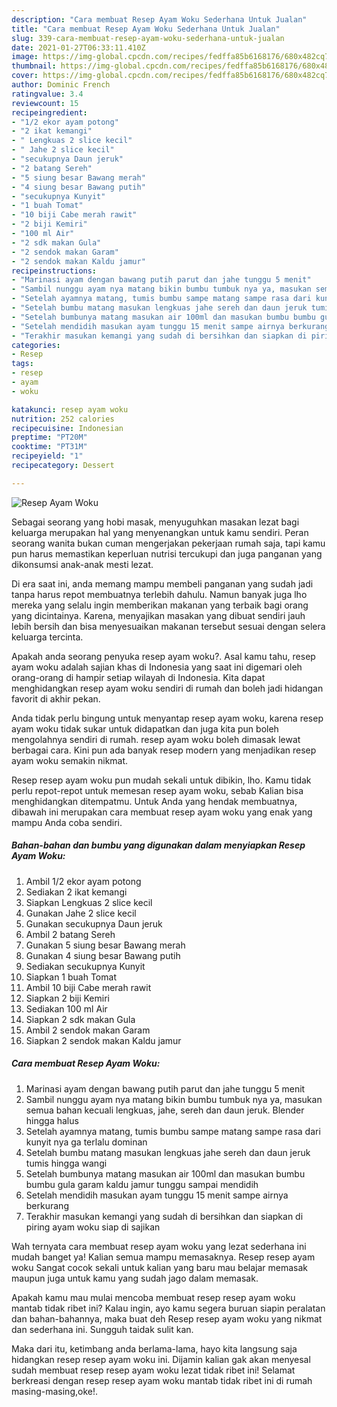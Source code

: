 ```yaml
---
description: "Cara membuat Resep Ayam Woku Sederhana Untuk Jualan"
title: "Cara membuat Resep Ayam Woku Sederhana Untuk Jualan"
slug: 339-cara-membuat-resep-ayam-woku-sederhana-untuk-jualan
date: 2021-01-27T06:33:11.410Z
image: https://img-global.cpcdn.com/recipes/fedffa85b6168176/680x482cq70/resep-ayam-woku-foto-resep-utama.jpg
thumbnail: https://img-global.cpcdn.com/recipes/fedffa85b6168176/680x482cq70/resep-ayam-woku-foto-resep-utama.jpg
cover: https://img-global.cpcdn.com/recipes/fedffa85b6168176/680x482cq70/resep-ayam-woku-foto-resep-utama.jpg
author: Dominic French
ratingvalue: 3.4
reviewcount: 15
recipeingredient:
- "1/2 ekor ayam potong"
- "2 ikat kemangi"
- " Lengkuas 2 slice kecil"
- " Jahe 2 slice kecil"
- "secukupnya Daun jeruk"
- "2 batang Sereh"
- "5 siung besar Bawang merah"
- "4 siung besar Bawang putih"
- "secukupnya Kunyit"
- "1 buah Tomat"
- "10 biji Cabe merah rawit"
- "2 biji Kemiri"
- "100 ml Air"
- "2 sdk makan Gula"
- "2 sendok makan Garam"
- "2 sendok makan Kaldu jamur"
recipeinstructions:
- "Marinasi ayam dengan bawang putih parut dan jahe tunggu 5 menit"
- "Sambil nunggu ayam nya matang bikin bumbu tumbuk nya ya, masukan semua bahan kecuali lengkuas, jahe, sereh dan daun jeruk. Blender hingga halus"
- "Setelah ayamnya matang, tumis bumbu sampe matang sampe rasa dari kunyit nya ga terlalu dominan"
- "Setelah bumbu matang masukan lengkuas jahe sereh dan daun jeruk tumis hingga wangi"
- "Setelah bumbunya matang masukan air 100ml dan masukan bumbu bumbu gula garam kaldu jamur tunggu sampai mendidih"
- "Setelah mendidih masukan ayam tunggu 15 menit sampe airnya berkurang"
- "Terakhir masukan kemangi yang sudah di bersihkan dan siapkan di piring ayam woku siap di sajikan"
categories:
- Resep
tags:
- resep
- ayam
- woku

katakunci: resep ayam woku 
nutrition: 252 calories
recipecuisine: Indonesian
preptime: "PT20M"
cooktime: "PT31M"
recipeyield: "1"
recipecategory: Dessert

---
```



![Resep Ayam Woku](https://img-global.cpcdn.com/recipes/fedffa85b6168176/680x482cq70/resep-ayam-woku-foto-resep-utama.jpg)

Sebagai seorang yang hobi masak, menyuguhkan masakan lezat bagi keluarga merupakan hal yang menyenangkan untuk kamu sendiri. Peran seorang  wanita bukan cuman mengerjakan pekerjaan rumah saja, tapi kamu pun harus memastikan keperluan nutrisi tercukupi dan juga panganan yang dikonsumsi anak-anak mesti lezat.

Di era  saat ini, anda memang mampu membeli panganan yang sudah jadi tanpa harus repot membuatnya terlebih dahulu. Namun banyak juga lho mereka yang selalu ingin memberikan makanan yang terbaik bagi orang yang dicintainya. Karena, menyajikan masakan yang dibuat sendiri jauh lebih bersih dan bisa menyesuaikan makanan tersebut sesuai dengan selera keluarga tercinta. 



Apakah anda seorang penyuka resep ayam woku?. Asal kamu tahu, resep ayam woku adalah sajian khas di Indonesia yang saat ini digemari oleh orang-orang di hampir setiap wilayah di Indonesia. Kita dapat menghidangkan resep ayam woku sendiri di rumah dan boleh jadi hidangan favorit di akhir pekan.

Anda tidak perlu bingung untuk menyantap resep ayam woku, karena resep ayam woku tidak sukar untuk didapatkan dan juga kita pun boleh mengolahnya sendiri di rumah. resep ayam woku boleh dimasak lewat berbagai cara. Kini pun ada banyak resep modern yang menjadikan resep ayam woku semakin nikmat.

Resep resep ayam woku pun mudah sekali untuk dibikin, lho. Kamu tidak perlu repot-repot untuk memesan resep ayam woku, sebab Kalian bisa menghidangkan ditempatmu. Untuk Anda yang hendak membuatnya, dibawah ini merupakan cara membuat resep ayam woku yang enak yang mampu Anda coba sendiri.

<!--inarticleads1-->

##### Bahan-bahan dan bumbu yang digunakan dalam menyiapkan Resep Ayam Woku:

1. Ambil 1/2 ekor ayam potong
1. Sediakan 2 ikat kemangi
1. Siapkan  Lengkuas 2 slice kecil
1. Gunakan  Jahe 2 slice kecil
1. Gunakan secukupnya Daun jeruk
1. Ambil 2 batang Sereh
1. Gunakan 5 siung besar Bawang merah
1. Gunakan 4 siung besar Bawang putih
1. Sediakan secukupnya Kunyit
1. Siapkan 1 buah Tomat
1. Ambil 10 biji Cabe merah rawit
1. Siapkan 2 biji Kemiri
1. Sediakan 100 ml Air
1. Siapkan 2 sdk makan Gula
1. Ambil 2 sendok makan Garam
1. Siapkan 2 sendok makan Kaldu jamur




<!--inarticleads2-->

##### Cara membuat Resep Ayam Woku:

1. Marinasi ayam dengan bawang putih parut dan jahe tunggu 5 menit
1. Sambil nunggu ayam nya matang bikin bumbu tumbuk nya ya, masukan semua bahan kecuali lengkuas, jahe, sereh dan daun jeruk. Blender hingga halus
1. Setelah ayamnya matang, tumis bumbu sampe matang sampe rasa dari kunyit nya ga terlalu dominan
1. Setelah bumbu matang masukan lengkuas jahe sereh dan daun jeruk tumis hingga wangi
1. Setelah bumbunya matang masukan air 100ml dan masukan bumbu bumbu gula garam kaldu jamur tunggu sampai mendidih
1. Setelah mendidih masukan ayam tunggu 15 menit sampe airnya berkurang
1. Terakhir masukan kemangi yang sudah di bersihkan dan siapkan di piring ayam woku siap di sajikan




Wah ternyata cara membuat resep ayam woku yang lezat sederhana ini mudah banget ya! Kalian semua mampu memasaknya. Resep resep ayam woku Sangat cocok sekali untuk kalian yang baru mau belajar memasak maupun juga untuk kamu yang sudah jago dalam memasak.

Apakah kamu mau mulai mencoba membuat resep resep ayam woku mantab tidak ribet ini? Kalau ingin, ayo kamu segera buruan siapin peralatan dan bahan-bahannya, maka buat deh Resep resep ayam woku yang nikmat dan sederhana ini. Sungguh taidak sulit kan. 

Maka dari itu, ketimbang anda berlama-lama, hayo kita langsung saja hidangkan resep resep ayam woku ini. Dijamin kalian gak akan menyesal sudah membuat resep resep ayam woku lezat tidak ribet ini! Selamat berkreasi dengan resep resep ayam woku mantab tidak ribet ini di rumah masing-masing,oke!.

